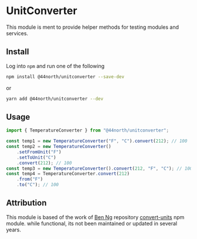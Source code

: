 # UnitConverter

This module is ment to provide helper methods for testing modules and services.

## Install

Log into `npm` and run one of the following

```sh
npm install @44north/unitconverter --save-dev
```

or

```sh
yarn add @44north/unitconverter --dev
```

## Usage

```ts
import { TemperatureConverter } from "@44north/unitconverter";

const temp1 = new TemperatureConverter("F", "C").convert(212); // 100
const temp2 = new TemperatureConverter()
    .setFromUnit("F")
    .setToUnit("C")
    .convert(212); // 100
const temp3 = new TemperatureConverter().convert(212, "F", "C"); // 100
const temp4 = TemperatureConverter.convert(212)
    .from("F")
    .to("C"); // 100
```

## Attribution

This module is based of the work of [Ben Ng](https://benng.me/) repository [convert-units](https://github.com/ben-ng/convert-units) npm module. while functional, its not been maintained or updated in several years.
